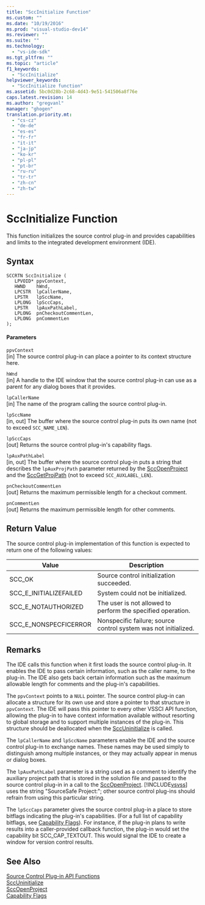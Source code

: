 ```yaml
---
title: "SccInitialize Function"
ms.custom: ""
ms.date: "10/19/2016"
ms.prod: "visual-studio-dev14"
ms.reviewer: ""
ms.suite: ""
ms.technology: 
  - "vs-ide-sdk"
ms.tgt_pltfrm: ""
ms.topic: "article"
f1_keywords: 
  - "SccInitialize"
helpviewer_keywords: 
  - "SccInitialize function"
ms.assetid: 5bc0d28b-2c68-4d43-9e51-541506a8f76e
caps.latest.revision: 14
ms.author: "gregvanl"
manager: "ghogen"
translation.priority.mt: 
  - "cs-cz"
  - "de-de"
  - "es-es"
  - "fr-fr"
  - "it-it"
  - "ja-jp"
  - "ko-kr"
  - "pl-pl"
  - "pt-br"
  - "ru-ru"
  - "tr-tr"
  - "zh-cn"
  - "zh-tw"
---
```

# SccInitialize Function
This function initializes the source control plug-in and provides capabilities and limits to the integrated development environment (IDE).  
  
## Syntax  
  
```cpp#  
SCCRTN SccInitialize (  
   LPVOID* ppvContext,  
   HWND    hWnd,  
   LPCSTR  lpCallerName,  
   LPSTR   lpSccName,  
   LPLONG  lpSccCaps,  
   LPSTR   lpAuxPathLabel,  
   LPLONG  pnCheckoutCommentLen,  
   LPLONG  pnCommentLen  
);  
```  
  
#### Parameters  
 `ppvContext`  
 [in] The source control plug-in can place a pointer to its context structure here.  
  
 `hWnd`  
 [in] A handle to the IDE window that the source control plug-in can use as a parent for any dialog boxes that it provides.  
  
 `lpCallerName`  
 [in] The name of the program calling the source control plug-in.  
  
 `lpSccName`  
 [in, out] The buffer where the source control plug-in puts its own name (not to exceed `SCC_NAME_LEN`).  
  
 `lpSccCaps`  
 [out] Returns the source control plug-in's capability flags.  
  
 `lpAuxPathLabel`  
 [in, out] The buffer where the source control plug-in puts a string that describes the `lpAuxProjPath` parameter returned by the [SccOpenProject](../extensibility/sccopenproject-function.md) and the [SccGetProjPath](../extensibility/sccgetprojpath-function.md) (not to exceed `SCC_AUXLABEL_LEN`).  
  
 `pnCheckoutCommentLen`  
 [out] Returns the maximum permissible length for a checkout comment.  
  
 `pnCommentLen`  
 [out] Returns the maximum permissible length for other comments.  
  
## Return Value  
 The source control plug-in implementation of this function is expected to return one of the following values:  
  
|Value|Description|  
|-----------|-----------------|  
|SCC_OK|Source control initialization succeeded.|  
|SCC_E_INITIALIZEFAILED|System could not be initialized.|  
|SCC_E_NOTAUTHORIZED|The user is not allowed to perform the specified operation.|  
|SCC_E_NONSPECFICERROR|Nonspecific failure; source control system was not initialized.|  
  
## Remarks  
 The IDE calls this function when it first loads the source control plug-in. It enables the IDE to pass certain information, such as the caller name, to the plug-in. The IDE also gets back certain information such as the maximum allowable length for comments and the plug-in's capabilities.  
  
 The `ppvContext` points to a `NULL` pointer. The source control plug-in can allocate a structure for its own use and store a pointer to that structure in `ppvContext`. The IDE will pass this pointer to every other VSSCI API function, allowing the plug-in to have context information available without resorting to global storage and to support multiple instances of the plug-in. This structure should be deallocated when the [SccUninitialize](../extensibility/sccuninitialize-function.md) is called.  
  
 The `lpCallerName` and `lpSccName` parameters enable the IDE and the source control plug-in to exchange names. These names may be used simply to distinguish among multiple instances, or they may actually appear in menus or dialog boxes.  
  
 The `lpAuxPathLabel` parameter is a string used as a comment to identify the auxiliary project path that is stored in the solution file and passed to the source control plug-in in a call to the [SccOpenProject](../extensibility/sccopenproject-function.md). [!INCLUDE[vsvss](../extensibility/includes/vsvss_md.md)] uses the string "SourceSafe Project:"; other source control plug-ins should refrain from using this particular string.  
  
 The `lpSccCaps` parameter gives the source control plug-in a place to store bitflags indicating the plug-in's capabilities. (For a full list of capability bitflags, see [Capability Flags](../extensibility/capability-flags.md)). For instance, if the plug-in plans to write results into a caller-provided callback function, the plug-in would set the capability bit SCC_CAP_TEXTOUT. This would signal the IDE to create a window for version control results.  
  
## See Also  
 [Source Control Plug-in API Functions](../extensibility/source-control-plug-in-api-functions.md)   
 [SccUninitialize](../extensibility/sccuninitialize-function.md)   
 [SccOpenProject](../extensibility/sccopenproject-function.md)   
 [Capability Flags](../extensibility/capability-flags.md)